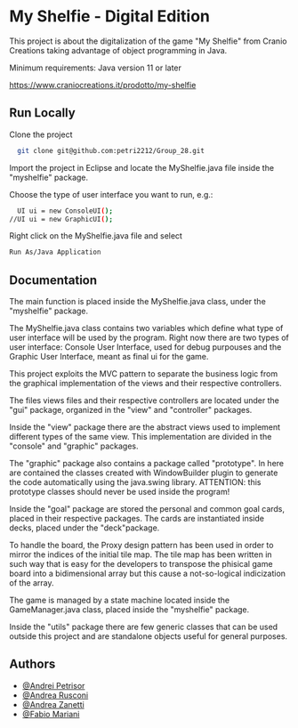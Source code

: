 
# My Shelfie - Digital Edition

This project is about the digitalization of the game "My Shelfie" from Cranio Creations taking advantage of object programming in Java.

Minimum requirements: Java version 11 or later

https://www.craniocreations.it/prodotto/my-shelfie





## Run Locally

Clone the project

```bash
  git clone git@github.com:petri2212/Group_28.git
```

Import the project in Eclipse and locate the MyShelfie.java file inside the "myshelfie" package.

Choose the type of user interface you want to run, e.g.:

```bash
  UI ui = new ConsoleUI();
//UI ui = new GraphicUI();
```

Right click on the MyShelfie.java file and select
```bash
Run As/Java Application
```


## Documentation

The main function is placed inside the MyShelfie.java class, under the "myshelfie" package.

The MyShelfie.java class contains two variables which define what type of user interface will be used by the program. Right now there are two types of user interface: Console User Interface, used for debug purpouses and the Graphic User Interface, meant as final ui for the game.

This project exploits the MVC pattern to separate the business logic from the graphical implementation of the views and their respective controllers.

The files views files and their respective controllers are located under the "gui" package, organized in the "view" and "controller" packages.

Inside the "view" package there are the abstract views used to implement different types of the same view. This implementation are divided in the "console" and "graphic" packages.

The "graphic" package also contains a package called "prototype". In here are contained the classes created with WindowBuilder plugin to generate the code automatically using the java.swing library. ATTENTION: this prototype classes should never be used inside the program!

Inside the "goal" package are stored the personal and common goal cards, placed in their respective packages. The cards are instantiated inside decks, placed under the "deck"package.

To handle the board, the Proxy design pattern has been used in order to mirror the indices of the initial tile map. The tile map has been written in such way that is easy for the developers to transpose the phisical game board into a bidimensional array but this cause a not-so-logical indicization of the array.

The game is managed by a state machine located inside the GameManager.java class, placed inside the "myshelfie" package.

Inside the "utils" package there are few generic classes that can be used outside this project and are standalone objects useful for general purposes.


## Authors

- [@Andrei Petrisor ](https://github.com/petri2212)
- [@Andrea Rusconi ](https://github.com/andreaRusconl)
- [@Andrea Zanetti ](https://github.com/azanetti6)
- [@Fabio Mariani ](https://github.com/FabioMarianii)


